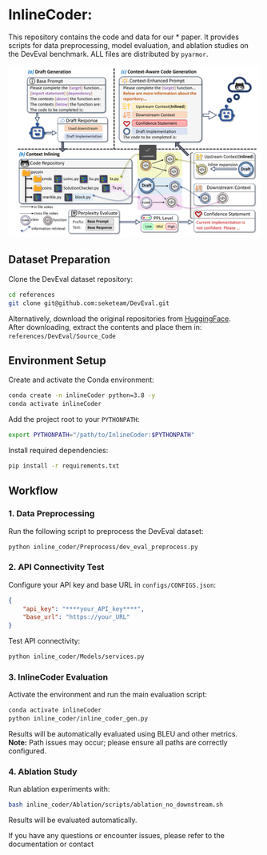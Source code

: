 # InlineCoder:

This repository contains the code and data for our * paper. It provides scripts for data preprocessing, model evaluation, and ablation studies on the DevEval benchmark. ALL files are distributed by `pyarmor`.

![framework](./figures/framework.png)
## Dataset Preparation

Clone the DevEval dataset repository:

```bash
cd references
git clone git@github.com:seketeam/DevEval.git
```

Alternatively, download the original repositories from [HuggingFace](https://huggingface.co/datasets/LJ0815/DevEval/blob/main/Source_Code.tar.gz).  
After downloading, extract the contents and place them in:  
`references/DevEval/Source_Code`

## Environment Setup

Create and activate the Conda environment:

```bash
conda create -n inlineCoder python=3.8 -y
conda activate inlineCoder
```

Add the project root to your `PYTHONPATH`:

```bash
export PYTHONPATH="/path/to/InlineCoder:$PYTHONPATH"
```

Install required dependencies:

```bash
pip install -r requirements.txt
```

## Workflow

### 1. Data Preprocessing

Run the following script to preprocess the DevEval dataset:

```bash
python inline_coder/Preprocess/dev_eval_preprocess.py
```

### 2. API Connectivity Test

Configure your API key and base URL in `configs/CONFIGS.json`:

```json
{
    "api_key": "****your_API_key****",
    "base_url": "https://your_URL"
}
```

Test API connectivity:

```bash
python inline_coder/Models/services.py
```

### 3. InlineCoder Evaluation

Activate the environment and run the main evaluation script:

```bash
conda activate inlineCoder
python inline_coder/inline_coder_gen.py
```

Results will be automatically evaluated using BLEU and other metrics.  
**Note:** Path issues may occur; please ensure all paths are correctly configured.

### 4. Ablation Study

Run ablation experiments with:

```bash
bash inline_coder/Ablation/scripts/ablation_no_downstream.sh
```

Results will be evaluated automatically.


If you have any questions or encounter issues, please refer to the documentation or contact